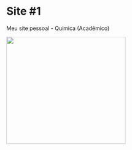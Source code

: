 # Site #1
<p>Meu site pessoal - Química (Acadêmico)</p>
<img src="https://raw.githubusercontent.com/tonipsantos/site-pessoal/master/imagens/lab.jpg" alt:="Antoniel Santos" width="310px" height="280px"/>
